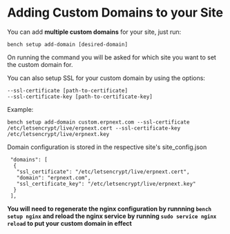 <!-- add-breadcrumbs -->
# Adding Custom Domains to your Site

You can add **multiple custom domains** for your site, just run:

	bench setup add-domain [desired-domain]

On running the command you will be asked for which site you want to set the custom domain for.

You can also setup SSL for your custom domain by using the options:

	--ssl-certificate [path-to-certificate]
	--ssl-certificate-key [path-to-certificate-key]

Example:

	bench setup add-domain custom.erpnext.com --ssl-certificate /etc/letsencrypt/live/erpnext.cert --ssl-certificate-key /etc/letsencrypt/live/erpnext.key

Domain configuration is stored in the respective site's site_config.json

	 "domains": [
	  {
	   "ssl_certificate": "/etc/letsencrypt/live/erpnext.cert",
	   "domain": "erpnext.com",
	   "ssl_certificate_key": "/etc/letsencrypt/live/erpnext.key"
	  }
	 ],

**You will need to regenerate the nginx configuration by runnning `bench setup nginx` and reload the nginx service by running `sudo service nginx reload` to put your custom domain in effect**

